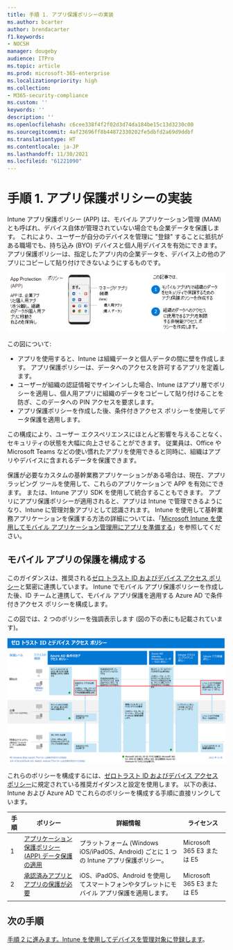 ```yaml
---
title: 手順 1. アプリ保護ポリシーの実装
ms.author: bcarter
author: brendacarter
f1.keywords:
- NOCSH
manager: dougeby
audience: ITPro
ms.topic: article
ms.prod: microsoft-365-enterprise
ms.localizationpriority: high
ms.collection:
- M365-security-compliance
ms.custom: ''
keywords: ''
description: ''
ms.openlocfilehash: c6cee338f4f2f02d3d74da184be15c13d3230c00
ms.sourcegitcommit: 4af23696ff8b44872330202fe5dbfd2a69d9ddbf
ms.translationtype: HT
ms.contentlocale: ja-JP
ms.lasthandoff: 11/30/2021
ms.locfileid: "61221090"
---
```

# <a name="step-1-implement-app-protection-policies"></a>手順 1. アプリ保護ポリシーの実装

Intune アプリ保護ポリシー (APP) は、モバイル アプリケーション管理 (MAM) とも呼ばれ、デバイス自体が管理されていない場合でも企業データを保護します。 これにより、ユーザーが自分のデバイスを管理に "登録" することに抵抗がある職場でも、持ち込み (BYO) デバイスと個人用デバイスを有効にできます。 アプリ保護ポリシーは、指定したアプリ内の企業データを、デバイス上の他のアプリにコピーして貼り付けできないようにするものです。

![アプリ保護ポリシーの作成手順](../media/devices/intune-app-steps.png#lightbox)

この図について:
- アプリを使用すると、Intune は組織データと個人データの間に壁を作成します。 アプリ保護ポリシーは、データへのアクセスを許可するアプリを定義します。
- ユーザーが組織の認証情報でサインインした場合、Intune はアプリ層でポリシーを適用し、個人用アプリに組織のデータをコピーして貼り付けることを防ぎ、このデータへの PIN アクセスを要求します。
- アプリ保護ポリシーを作成した後、条件付きアクセス ポリシーを使用してデータ保護を適用します。 

この構成により、ユーザー エクスペリエンスにほとんど影響を与えることなく、セキュリティの状態を大幅に向上させることができます。  従業員は、Office や Microsoft Teams などの使い慣れたアプリを使用できると同時に、組織はアプリやデバイスに含まれるデータを保護できます。

保護が必要なカスタムの基幹業務アプリケーションがある場合は、現在、アプリ ラッピング ツールを使用して、これらのアプリケーションで APP を有効にできます。 または、Intune アプリ SDK を使用して統合することもできます。 アプリにアプリ保護ポリシーが適用されると、アプリは Intune で管理できるようになり、Intune に管理対象アプリとして認識されます。 Intune を使用して基幹業務アプリケーションを保護する方法の詳細については、「[Microsoft Intune を使用してモバイル アプリケーション管理用にアプリを準備する](/mem/intune/developer/apps-prepare-mobile-application-management)」を参照してください。

## <a name="configuring-mobile-app-protection"></a>モバイル アプリの保護を構成する

このガイダンスは、推奨される[ゼロ トラスト ID およびデバイス アクセス ポリシー](../security/office-365-security/microsoft-365-policies-configurations.md)と緊密に連携しています。 Intune でモバイル アプリ保護ポリシーを作成した後、ID チームと連携して、モバイル アプリ保護を適用する Azure AD で条件付きアクセス ポリシーを構成します。 

この図では、2 つのポリシーを強調表示します (図の下の表にも記載されています)。

[![ゼロトラスト ID とデバイス アクセス ポリシー](../media/devices/identity-device-starting-point.png#lightbox)](https://github.com/MicrosoftDocs/microsoft-365-docs/raw/public/microsoft-365/media/devices/identity-device-starting-point.png)

これらのポリシーを構成するには、[ゼロトラスト ID およびデバイス アクセス ポリシー](../security/office-365-security/microsoft-365-policies-configurations.md)に規定されている推奨ガイダンスと設定を使用します。 以下の表は、Intune および Azure AD でこれらのポリシーを構成する手順に直接リンクしています。


|手順  |ポリシー  |詳細情報  |ライセンス  |
|---------|---------|---------|---------|
|1   |  [アプリケーション保護ポリシー (APP) データ保護の適用](../security/office-365-security/identity-access-policies.md#apply-app-data-protection-policies)       | プラットフォーム (Windows iOS/iPadOS、Android) ごとに 1 つの Intune アプリ保護ポリシー。        | Microsoft 365 E3 または E5        |
|2     | [承認済みアプリとアプリの保護が必要](../security/office-365-security/identity-access-policies.md#require-approved-apps-and-app-protection)       |  iOS、iPadOS、Android を使用してスマートフォンやタブレットにモバイル アプリ保護を適用します。   |  Microsoft 365 E3 または E5       |
| | | | |

## <a name="next-steps"></a>次の手順

[手順 2 に進みます。Intune を使用してデバイスを管理対象に登録します](manage-devices-with-intune-enroll.md)。 